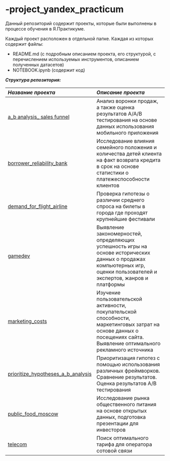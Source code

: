 # -project_yandex_practicum
Данный репозиторий содержит проекты, которые были выполнены в процессе обучения в Я.Практикуме.

Каждый проект расположен в отдельной папке. Каждая из которых содержит файлы:
  - README.md (с подробным описанием проекта, его структурой, с перечислением используемых инструментов, описанием полученных датасетов)
  - NOTEBOOK.ipynb (содержит код)

***Структура репозитория:***
  

| ***Название проекта***              | ***Описание проекта***                                                                                                                                               | 
|:----------------------------------|:---------------------------------------------------------------------------------------------------------------------------------------------------------------------|
|[a_b analysis_ sales funnel](https://github.com/Lavrova-Svetlana/-project_yandex_practicum/tree/master/a_b%20analysis_%20sales%20funnel)|Анализ воронки продаж, а также оценка результатов А/А/В тестирования на основе данных использования мобильного приложения|
|[borrower_reliability_bank](https://github.com/Lavrova-Svetlana/-project_yandex_practicum/tree/master/borrower_reliability_bank)|Исследование влияния семейного положения и количества детей клиента на факт возврата кредита в срок на основе статистики о платежеспособности клиентов|
|[demand_for_flight_airline](https://github.com/Lavrova-Svetlana/-project_yandex_practicum/tree/master/demand_for_flight_airline)|Проверка гипотезы о различии среднего спроса на билеты в города где проходят крупнейшие фестивали|
|[gamedev](https://github.com/Lavrova-Svetlana/-project_yandex_practicum/tree/master/gamedev)|Выявление закономерностей, определяющих успешность игры на основе исторических данных о продажах компьютерных игр, оценки пользователей и экспертов, жанров и платформы|
|[marketing_costs](https://github.com/Lavrova-Svetlana/-project_yandex_practicum/tree/master/marketing_costs)|Изучение пользовательской активности, покупательской способности, маркетинговых затрат на основе данных о посещениях сайта. Выявление оптимального рекламного источника|
|[prioritize_hypotheses_a_b_analysis](https://github.com/Lavrova-Svetlana/-project_yandex_practicum/tree/master/prioritize_hypotheses_a_b_analysis)|Приоритизация гипотез с помощью использования различных фреймворков. Сравнение результатов. Оценка результатов А/В тестирования|
|[public_food_moscow](https://github.com/Lavrova-Svetlana/-project_yandex_practicum/tree/master/public_food_moscow)|Исследование рынка общественного питания на основе открытых данных, подготовка презентации для инвесторов|
|[telecom](https://github.com/Lavrova-Svetlana/-project_yandex_practicum/tree/master/telecom)|Поиск оптимального тарифа для оператора сотовой связи|


